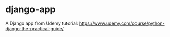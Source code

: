 # django-app
A Django app from Udemy tutorial: https://www.udemy.com/course/python-django-the-practical-guide/
